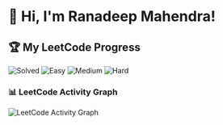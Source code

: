# 👋 Hi, I'm Ranadeep Mahendra!

## 🏆 My LeetCode Progress

![Solved](https://img.shields.io/badge/Solved-73/3673-blue?cache=1757210364) ![Easy](https://img.shields.io/badge/Easy-41/895-brightgreen?cache=1757210364) ![Medium](https://img.shields.io/badge/Medium-31/1912-orange?cache=1757210364) ![Hard](https://img.shields.io/badge/Hard-1/866-red?cache=1757210364)

### 📊 LeetCode Activity Graph

![LeetCode Activity Graph](https://leetcard.jacoblin.cool/ranadeep_mahendra2426?theme=dark&font=Karma&ext=heatmap&cache=1757210364)
